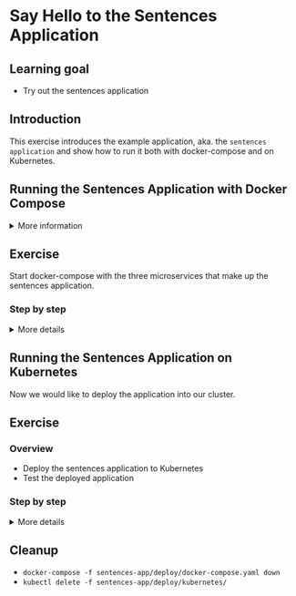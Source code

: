 # Say Hello to the Sentences Application

## Learning goal

- Try out the sentences application

## Introduction

This exercise introduces the example application,
aka. the `sentences application` and show how to
run it both with docker-compose and on Kubernetes.

## Running the Sentences Application with Docker Compose

<details>
      <summary>More information</summary>

The sentences application consists of three
microservices packaged in three different
container images. The sentences application can be
run on a Docker host using e.g. docker-compose.

</details>

## Exercise

Start docker-compose with the three microservices
that make up the sentences application.

### Step by step

<details>
      <summary>More details</summary>

Open a terminal in the root of the git repository (helm) and use `docker-compose up` to deploy the stack:

- `docker-compose -f sentences-app/deploy/docker-compose.yaml up -d`

Use the following command to request sentences
from the sentences application:

- `curl 127.0.0.1:8080`
- Observe that you get something like
  `Eric is 66 years` back

</details>

## Running the Sentences Application on Kubernetes

Now we would like to deploy the application into
our cluster.

## Exercise

### Overview

- Deploy the sentences application to Kubernetes
- Test the deployed application

### Step by step

<details>
      <summary>More details</summary>

**Deploy the sentences application to Kubernetes**

- `kubectl apply -f sentences-app/deploy/kubernetes`

This will create three microservice deployments
with a single POD instance each.

**Test the deployed application**

- `kubectl get pods`

> :bulb: The front-end microservice for the
> sentences application is exposed with a
> Kubernetes service of type `NodePort`.

When all three PODs are in a running state, look
up the actual NodePort used by the frontend
microservice:

- `kubectl get svc sentence`

Output:

```shell
NAME        TYPE       CLUSTER-IP      EXTERNAL-IP   PORT(S)          AGE
sentences   NodePort   10.15.245.208   <none>        8080:30250/TCP   37s
```

In the example above, the relevant NodePort is
`30250`.

- look up an external accessible IP address that
  can be used to access the front-end
  microservice.

- `kubectl get nodes -o wide`

Any of the IP addresses from the
`EXTERNAL-IP`-column can be used.

To request a sentence from the sentences
application, use curl with the external IP address
and `NodePort` found above:

- `curl <EXTERNAL-IP>:30250`

Output:

```shell
John is 73 years
```

> :bulb: in the above example `30250` should be
> changed with your nodeport found above

</details>

## Cleanup

- `docker-compose -f sentences-app/deploy/docker-compose.yaml down`
- `kubectl delete -f sentences-app/deploy/kubernetes/`
